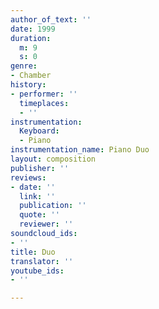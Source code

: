 ```yaml
---
author_of_text: ''
date: 1999
duration:
  m: 9
  s: 0
genre:
- Chamber
history:
- performer: ''
  timeplaces:
  - ''
instrumentation:
  Keyboard:
  - Piano
instrumentation_name: Piano Duo
layout: composition
publisher: ''
reviews:
- date: ''
  link: ''
  publication: ''
  quote: ''
  reviewer: ''
soundcloud_ids:
- ''
title: Duo
translator: ''
youtube_ids:
- ''

---
```

